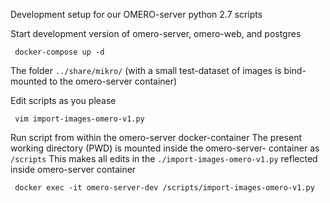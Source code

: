 Development setup for our OMERO-server python 2.7 scripts

Start development version of omero-server, omero-web, and postgres

     docker-compose up -d
     
The folder `../share/mikro/` (with a small test-dataset of images is bind-mounted to the omero-server container)
     
Edit scripts as you please

     vim import-images-omero-v1.py
     
Run script from within the omero-server docker-container
The present working directory (PWD) is mounted inside the omero-server- 
container as `/scripts` 
This makes all edits in the `./import-images-omero-v1.py` reflected inside omero-server container

     docker exec -it omero-server-dev /scripts/import-images-omero-v1.py

